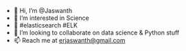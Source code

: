 - 👋 Hi, I’m @Jaswanth
- 👀 I’m interested in Science
- 🌱  #elasticsearch #ELK
- 💞️ I’m looking to collaborate on data science & Python stuff
- 📫 Reach me at erjaswanth@gmail.com
